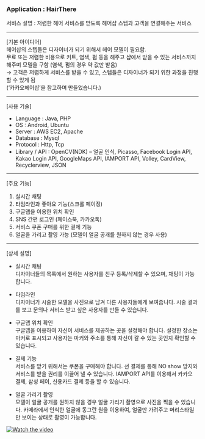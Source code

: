 
<h3>Application : HairThere</h3>

서비스 설명 : 저렴한 헤어 서비스를 받도록 헤어샵 스텝과 고객을 연결해주는 서비스

<hr>

[기본 아이디어]<br>
헤어샵의 스텝들은 디자이너가 되기 위해서 헤어 모델이 필요함.<br>
무료 또는 저렴한 비용으로 커트, 염색, 펌 등을 해주고 샵에서 받을 수 있는 서비스까지 해주며 모델을 구함 (염색, 펌의 경우 약 값만 받음)<br>
→ 고객은 저렴하게 서비스를 받을 수 있고, 스텝들은 디자이너가 되기 위한 과정을 진행할 수 있게 됨<br>
(‘카카오헤어샵’을 참고하며 만들었습니다.)<br>

<hr>

[사용 기술]
-	Language : Java, PHP<br>
-	OS : Android, Ubuntu<br>
-	Server : AWS EC2, Apache<br>
-	Database : Mysql<br>
-	Protocol : Http, Tcp<br>
-	Library / API : OpenCV(NDK) – 얼굴 인식, Picasso, Facebook Login API, Kakao Login API, GoogleMaps API, IAMPORT API, Volley, CardView, Recyclerview, JSON

<hr>

[주요 기능]
1.	실시간 채팅<br>
2.	타임라인과 좋아요 기능(스크롤 페이징)<br>
3.	구글맵을 이용한 위치 확인<br>
4.	SNS 간편 로그인 (페이스북, 카카오톡)<br>
5.	서비스 쿠폰 구매를 위한 결제 기능<br>
6.	얼굴을 가리고 촬영 가능 (모델이 얼굴 공개를 원하지 않는 경우 사용)<br>

<hr>

[상세 설명]
-	실시간 채팅<br>
디자이너들의 목록에서 원하는 사용자를 친구 등록/삭제할 수 있으며, 채팅이 가능합니다.<br>

-	타임라인<br>
디자이너가 시술한 모델을 사진으로 남겨 다른 사용자들에게 보여줍니다. 시술 결과를 보고 문의나 서비스 받고 싶은 사용자를 만들 수 있습니다.<br>

-	구글맵 위치 확인<br>
구글맵을 이용하여 자신이 서비스를 제공하는 곳을 설정해야 합니다. 설정한 장소는 마커로 표시되고 사용자는 마커와 주소를 통해 자신이 갈 수 있는 곳인지 확인할 수 있습니다.<br>

-	결제 기능<br>
서비스를 받기 위해서는 쿠폰을 구매해야 합니다. 선 결제를 통해 NO show 방지와 서비스를 받을 권리를 이끌어 낼 수 있습니다. IAMPORT API를 이용해서 카카오 결제, 삼성 페이, 신용카드 결제 등을 할 수 있습니다.<br>

-	얼굴 가리기 촬영<br>
모델이 얼굴 공개를 원하지 않을 경우 얼굴 가리기 촬영으로 사진을 찍을 수 있습니다. 카메라에서 인식한 얼굴에 동그란 원을 이용하여, 얼굴만 가려주고 머리스타일만 보이는 상태로 촬영이 가능합니다.<br>



[![Watch the video](https://raw.github.com/GabLeRoux/WebMole/master/ressources/WebMole_Youtube_Video.png)](https://youtu.be/fCtYRn-Uo5w)


